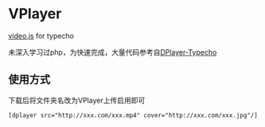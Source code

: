 # VPlayer

[video.js](https://github.com/videojs/video.js) for typecho

未深入学习过php，为快速完成，大量代码参考自[DPlayer-Typecho](https://github.com/MoePlayer/DPlayer-Typecho)

## 使用方式

下载后将文件夹名改为VPlayer上传启用即可

```
[dplayer src="http://xxx.com/xxx.mp4" cover="http://xxx.com/xxx.jpg"/]
```

